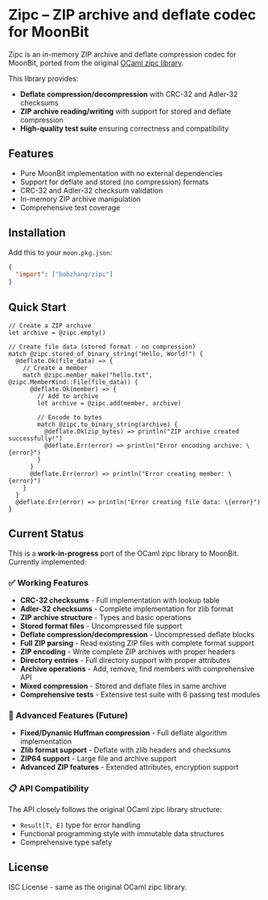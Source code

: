 # Zipc – ZIP archive and deflate codec for MoonBit

Zipc is an in-memory ZIP archive and deflate compression codec for MoonBit, ported from the original [OCaml zipc library](https://github.com/dbuenzli/zipc).

This library provides:
- **Deflate compression/decompression** with CRC-32 and Adler-32 checksums
- **ZIP archive reading/writing** with support for stored and deflate compression
- **High-quality test suite** ensuring correctness and compatibility

## Features

- Pure MoonBit implementation with no external dependencies
- Support for deflate and stored (no compression) formats
- CRC-32 and Adler-32 checksum validation
- In-memory ZIP archive manipulation
- Comprehensive test coverage

## Installation

Add this to your `moon.pkg.json`:

```json
{
  "import": ["bobzhang/zipc"]
}
```

## Quick Start

```moonbit
// Create a ZIP archive
let archive = @zipc.empty()

// Create file data (stored format - no compression)
match @zipc.stored_of_binary_string("Hello, World!") {
  @deflate.Ok(file_data) => {
    // Create a member
    match @zipc.member_make("hello.txt", @zipc.MemberKind::File(file_data)) {
      @deflate.Ok(member) => {
        // Add to archive
        let archive = @zipc.add(member, archive)
        
        // Encode to bytes
        match @zipc.to_binary_string(archive) {
          @deflate.Ok(zip_bytes) => println("ZIP archive created successfully!")
          @deflate.Err(error) => println("Error encoding archive: \{error}")
        }
      }
      @deflate.Err(error) => println("Error creating member: \{error}")
    }
  }
  @deflate.Err(error) => println("Error creating file data: \{error}")
}
```

## Current Status

This is a **work-in-progress** port of the OCaml zipc library to MoonBit. Currently implemented:

### ✅ Working Features
- **CRC-32 checksums** - Full implementation with lookup table
- **Adler-32 checksums** - Complete implementation for zlib format
- **ZIP archive structure** - Types and basic operations
- **Stored format files** - Uncompressed file support
- **Deflate compression/decompression** - Uncompressed deflate blocks
- **Full ZIP parsing** - Read existing ZIP files with complete format support
- **ZIP encoding** - Write complete ZIP archives with proper headers
- **Directory entries** - Full directory support with proper attributes
- **Archive operations** - Add, remove, find members with comprehensive API
- **Mixed compression** - Stored and deflate files in same archive
- **Comprehensive tests** - Extensive test suite with 6 passing test modules

### 🚧 Advanced Features (Future)
- **Fixed/Dynamic Huffman compression** - Full deflate algorithm implementation
- **Zlib format support** - Deflate with zlib headers and checksums
- **ZIP64 support** - Large file and archive support
- **Advanced ZIP features** - Extended attributes, encryption support

### 📋 API Compatibility

The API closely follows the original OCaml zipc library structure:
- `Result[T, E]` type for error handling
- Functional programming style with immutable data structures
- Comprehensive type safety

## License

ISC License - same as the original OCaml zipc library.